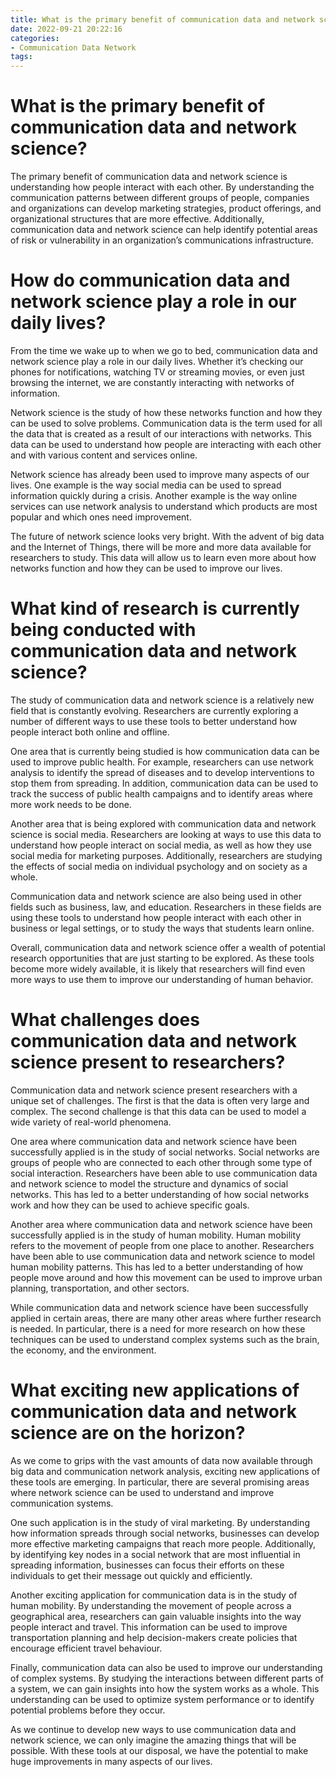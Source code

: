 ```yaml
---
title: What is the primary benefit of communication data and network science
date: 2022-09-21 20:22:16
categories:
- Communication Data Network
tags:
---
```



#  What is the primary benefit of communication data and network science?

The primary benefit of communication data and network science is understanding how people interact with each other. By understanding the communication patterns between different groups of people, companies and organizations can develop marketing strategies, product offerings, and organizational structures that are more effective. Additionally, communication data and network science can help identify potential areas of risk or vulnerability in an organization’s communications infrastructure.

#  How do communication data and network science play a role in our daily lives?

From the time we wake up to when we go to bed, communication data and network science play a role in our daily lives. Whether it’s checking our phones for notifications, watching TV or streaming movies, or even just browsing the internet, we are constantly interacting with networks of information.

Network science is the study of how these networks function and how they can be used to solve problems. Communication data is the term used for all the data that is created as a result of our interactions with networks. This data can be used to understand how people are interacting with each other and with various content and services online.

Network science has already been used to improve many aspects of our lives. One example is the way social media can be used to spread information quickly during a crisis. Another example is the way online services can use network analysis to understand which products are most popular and which ones need improvement.

The future of network science looks very bright. With the advent of big data and the Internet of Things, there will be more and more data available for researchers to study. This data will allow us to learn even more about how networks function and how they can be used to improve our lives.

#  What kind of research is currently being conducted with communication data and network science?

The study of communication data and network science is a relatively new field that is constantly evolving. Researchers are currently exploring a number of different ways to use these tools to better understand how people interact both online and offline.

One area that is currently being studied is how communication data can be used to improve public health. For example, researchers can use network analysis to identify the spread of diseases and to develop interventions to stop them from spreading. In addition, communication data can be used to track the success of public health campaigns and to identify areas where more work needs to be done.

Another area that is being explored with communication data and network science is social media. Researchers are looking at ways to use this data to understand how people interact on social media, as well as how they use social media for marketing purposes. Additionally, researchers are studying the effects of social media on individual psychology and on society as a whole.

Communication data and network science are also being used in other fields such as business, law, and education. Researchers in these fields are using these tools to understand how people interact with each other in business or legal settings, or to study the ways that students learn online.

Overall, communication data and network science offer a wealth of potential research opportunities that are just starting to be explored. As these tools become more widely available, it is likely that researchers will find even more ways to use them to improve our understanding of human behavior.

#  What challenges does communication data and network science present to researchers?

Communication data and network science present researchers with a unique set of challenges. The first is that the data is often very large and complex. The second challenge is that this data can be used to model a wide variety of real-world phenomena.

One area where communication data and network science have been successfully applied is in the study of social networks. Social networks are groups of people who are connected to each other through some type of social interaction. Researchers have been able to use communication data and network science to model the structure and dynamics of social networks. This has led to a better understanding of how social networks work and how they can be used to achieve specific goals.

Another area where communication data and network science have been successfully applied is in the study of human mobility. Human mobility refers to the movement of people from one place to another. Researchers have been able to use communication data and network science to model human mobility patterns. This has led to a better understanding of how people move around and how this movement can be used to improve urban planning, transportation, and other sectors.

While communication data and network science have been successfully applied in certain areas, there are many other areas where further research is needed. In particular, there is a need for more research on how these techniques can be used to understand complex systems such as the brain, the economy, and the environment.

#  What exciting new applications of communication data and network science are on the horizon?

As we come to grips with the vast amounts of data now available through big data and communication network analysis, exciting new applications of these tools are emerging. In particular, there are several promising areas where network science can be used to understand and improve communication systems.

One such application is in the study of viral marketing. By understanding how information spreads through social networks, businesses can develop more effective marketing campaigns that reach more people. Additionally, by identifying key nodes in a social network that are most influential in spreading information, businesses can focus their efforts on these individuals to get their message out quickly and efficiently.

Another exciting application for communication data is in the study of human mobility. By understanding the movement of people across a geographical area, researchers can gain valuable insights into the way people interact and travel. This information can be used to improve transportation planning and help decision-makers create policies that encourage efficient travel behaviour.

Finally, communication data can also be used to improve our understanding of complex systems. By studying the interactions between different parts of a system, we can gain insights into how the system works as a whole. This understanding can be used to optimize system performance or to identify potential problems before they occur.

As we continue to develop new ways to use communication data and network science, we can only imagine the amazing things that will be possible. With these tools at our disposal, we have the potential to make huge improvements in many aspects of our lives.